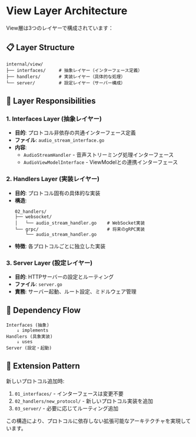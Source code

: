 # View Layer Architecture

View層は3つのレイヤーで構成されています：

## 📋 Layer Structure

```
internal/view/
├── interfaces/     # 抽象レイヤー（インターフェース定義）
├── handlers/       # 実装レイヤー（具体的な処理）
└── server/         # 設定レイヤー（サーバー構成）
```

## 🎯 Layer Responsibilities

### 1. Interfaces Layer (抽象レイヤー)
- **目的**: プロトコル非依存の共通インターフェース定義
- **ファイル**: `audio_stream_interface.go`
- **内容**:
  - `AudioStreamHandler` - 音声ストリーミング処理インターフェース
  - `AudioViewModelInterface` - ViewModelとの連携インターフェース

### 2. Handlers Layer (実装レイヤー)
- **目的**: プロトコル固有の具体的な実装
- **構造**:
  ```
  02_handlers/
  ├── websocket/
  │   └── audio_stream_handler.go    # WebSocket実装
  └── grpc/                          # 将来のgRPC実装
      └── audio_stream_handler.go
  ```
- **特徴**: 各プロトコルごとに独立した実装

### 3. Server Layer (設定レイヤー)
- **目的**: HTTPサーバーの設定とルーティング
- **ファイル**: `server.go`
- **責務**: サーバー起動、ルート設定、ミドルウェア管理

## 🔄 Dependency Flow

```
Interfaces (抽象)
    ↓ implements
Handlers (具象実装)
    ↓ uses
Server (設定・起動)
```

## 🚀 Extension Pattern

新しいプロトコル追加時:
1. `01_interfaces/` - インターフェースは変更不要
2. `02_handlers/new_protocol/` - 新しいプロトコル実装を追加
3. `03_server/` - 必要に応じてルーティング追加

この構造により、プロトコルに依存しない拡張可能なアーキテクチャを実現しています。